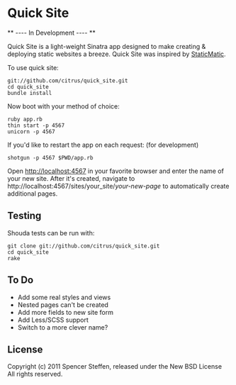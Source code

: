 Quick Site
==========

** ---- In Development ---- **

Quick Site is a light-weight Sinatra app designed to make creating & deploying static websites a breeze. Quick Site was inspired by [StaticMatic](https://github.com/staticmatic/staticmatic).

To use quick site:

    git://github.com/citrus/quick_site.git
    cd quick_site
    bundle install
    
Now boot with your method of choice:
    
    ruby app.rb
    thin start -p 4567
    unicorn -p 4567
    
If you'd like to restart the app on each request: (for development)
    
    shotgun -p 4567 $PWD/app.rb
    


Open [http://localhost:4567](http://localhost:4567) in your favorite browser and enter the name of your new site. After it's created, navigate to http://localhost:4567/sites/your_site/*your-new-page* to automatically create additional pages.




Testing
-------

Shouda tests can be run with:

    git clone git://github.com/citrus/quick_site.git
    cd quick_site
    rake



To Do
-----

* Add some real styles and views
* Nested pages can't be created
* Add more fields to new site form
* Add Less/SCSS support
* Switch to a more clever name?


License
-------

Copyright (c) 2011 Spencer Steffen, released under the New BSD License All rights reserved.